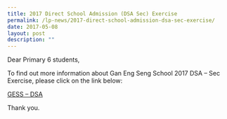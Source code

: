 ```yaml
---
title: 2017 Direct School Admission (DSA Sec) Exercise
permalink: /lp-news/2017-direct-school-admission-dsa-sec-exercise/
date: 2017-05-08
layout: post
description: ""
---
```

Dear Primary 6 students,

To find out more information about Gan Eng Seng School 2017 DSA – Sec Exercise, please click on the link below:

[GESS – DSA](https://ganengsengsch.moe.edu.sg/school-information/school-admission/ "Gan Eng Seng School DSA exercise.")

Thank you.